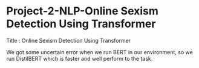 # Project-2-NLP-Online Sexism Detection Using Transformer

Title : Online Sexism Detection Using Transformer


We got some uncertain error when we run BERT in our environment, so we run DistilBERT which is faster and well perform to the task.
